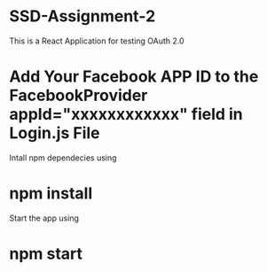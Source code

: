 # SSD-Assignment-2

This is a React Application for testing OAuth 2.0

# Add Your Facebook APP ID to the FacebookProvider appId="xxxxxxxxxxxx" field in Login.js File

Intall npm dependecies using
# npm install
Start the app using 
# npm start 
